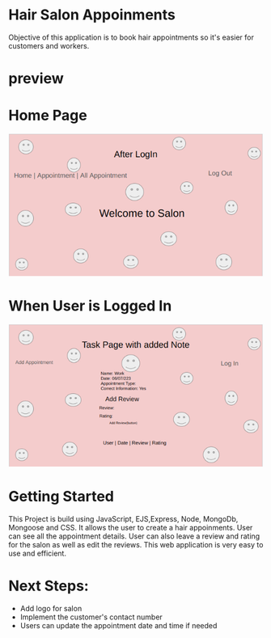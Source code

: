 # Hair Salon Appoinments

Objective of this application is to book hair appointments so it's easier for customers and workers.

# preview

# Home Page

![Alt text](<Screenshot from 2023-07-14 09-51-25.png>)

# When User is Logged In

![Alt text](<Screenshot from 2023-07-14 09-52-28.png>)

# Getting Started

This Project is build using JavaScript, EJS,Express, Node, MongoDb, Mongoose and CSS. It allows the user to create a hair appoinments. User can see all the 
appointment details. User can also leave a review and rating for the salon as well as edit the reviews.
This web application is very easy to use and efficient.


# Next Steps:
- Add logo for salon
- Implement the customer's contact number
- Users can update the appointment date and time if needed
